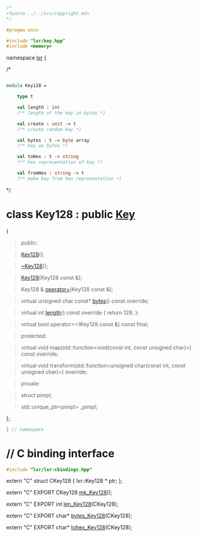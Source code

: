 ```cpp

/*
<fpaste ../../src/copyright.md>
*/

#pragma once

#include "lxr/key.hpp"
#include <memory>
````

namespace [lxr](namespace.list) {

/*

```fsharp

module Key128 =

    type t

    val length : int
    (** length of the key in bytes *)

    val create : unit -> t
    (** create random key *)

    val bytes : t -> byte array
    (** key as bytes *)

    val toHex : t -> string
    (** hex representation of key *)

    val fromHex : string -> t
    (** make key from hex representation *)
```

*/

# class Key128 : public [Key](key.hpp.md)

{

>public:

>[Key128](key128_ctor.cpp.md)();

>[~Key128](key128_ctor.cpp.md)();

>[Key128](key128_ctor.cpp.md)(Key128 const &);

>Key128 & [operator=](key128_ctor.cpp.md)(Key128 const &);

>virtual unsigned char const* [bytes](key128_functions.cpp.md)() const override;

>virtual int [length](key128_functions.cpp.md)() const override { return 128; };

>virtual bool operator==(Key128 const &) const final;

>protected:

>virtual void map(std::function&lt;void(const int, const unsigned char)&gt;) const override;

>virtual void transform(std::function&lt;unsigned char(const int, const unsigned char)&gt;) override;

>private:

>struct pimpl;

>std::unique_ptr&lt;pimpl&gt; _pimpl;

};

```cpp
} // namespace
```

# // C binding interface
```cpp
#include "lxr/lxr-cbindings.hpp"
```

extern "C"
struct CKey128 {
  lxr::Key128 * ptr;
};

extern "C" EXPORT
CKey128 [mk_Key128](key128_cbindings.cpp.md)();

extern "C" EXPORT
int [len_Key128](key128_cbindings.cpp.md)(CKey128);

extern "C" EXPORT
char* [bytes_Key128](key128_cbindings.cpp.md)(CKey128);

extern "C" EXPORT
char* [tohex_Key128](key128_cbindings.cpp.md)(CKey128);


